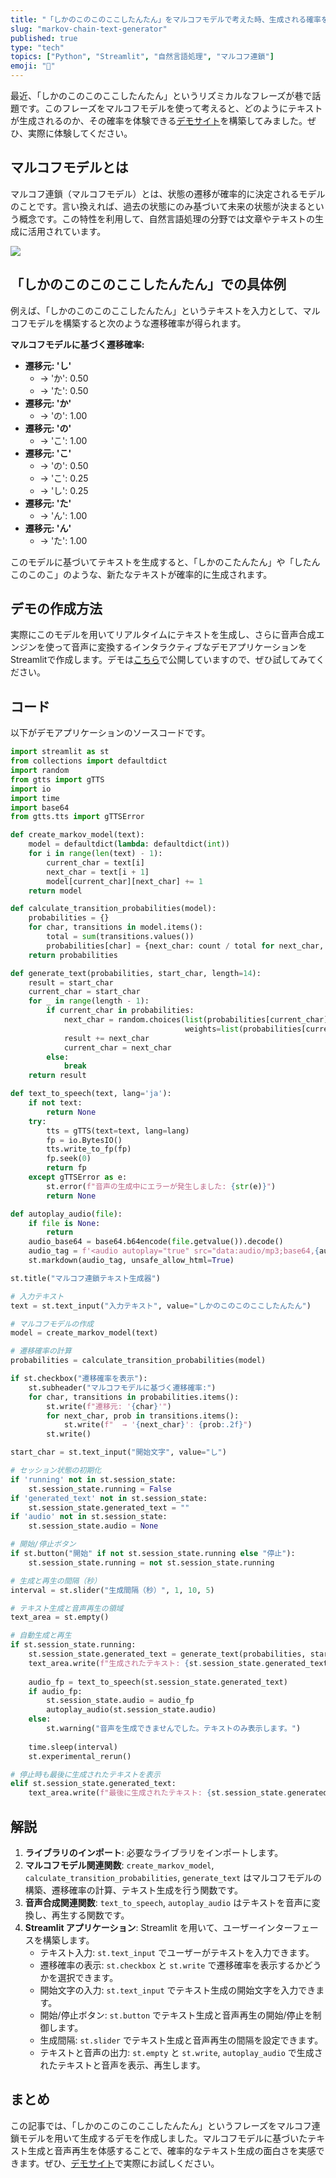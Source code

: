 ```yaml
---
title: "「しかのこのこのここしたんたん」をマルコフモデルで考えた時、生成される確率を実感できるデモを構築した"
slug: "markov-chain-text-generator"
published: true
type: "tech"
topics: ["Python", "Streamlit", "自然言語処理", "マルコフ連鎖"]
emoji: "🦌"
---
```



最近、「しかのこのこのここしたんたん」というリズミカルなフレーズが巷で話題です。このフレーズをマルコフモデルを使って考えると、どのようにテキストが生成されるのか、その確率を体験できる[デモサイト](https://shikanoko.streamlit.app)を構築してみました。ぜひ、実際に体験してください。

## マルコフモデルとは

マルコフ連鎖（マルコフモデル）とは、状態の遷移が確率的に決定されるモデルのことです。言い換えれば、過去の状態にのみ基づいて未来の状態が決まるという概念です。この特性を利用して、自然言語処理の分野では文章やテキストの生成に活用されています。

![](/images/shikanoko_app.png)
## 「しかのこのこのここしたんたん」での具体例

例えば、「しかのこのこのここしたんたん」というテキストを入力として、マルコフモデルを構築すると次のような遷移確率が得られます。

**マルコフモデルに基づく遷移確率:**

* **遷移元: 'し'**
    * → 'か': 0.50
    * → 'た': 0.50
* **遷移元: 'か'**
    * → 'の': 1.00
* **遷移元: 'の'**
    * → 'こ': 1.00
* **遷移元: 'こ'**
    * → 'の': 0.50
    * → 'こ': 0.25
    * → 'し': 0.25
* **遷移元: 'た'**
    * → 'ん': 1.00
* **遷移元: 'ん'**
    * → 'た': 1.00

このモデルに基づいてテキストを生成すると、「しかのこたんたん」や「したんこのこのこ」のような、新たなテキストが確率的に生成されます。

## デモの作成方法

実際にこのモデルを用いてリアルタイムにテキストを生成し、さらに音声合成エンジンを使って音声に変換するインタラクティブなデモアプリケーションをStreamlitで作成します。デモは[こちら](https://shikanoko.streamlit.app)で公開していますので、ぜひ試してみてください。

## コード

以下がデモアプリケーションのソースコードです。

```python
import streamlit as st
from collections import defaultdict
import random
from gtts import gTTS
import io
import time
import base64
from gtts.tts import gTTSError

def create_markov_model(text):
    model = defaultdict(lambda: defaultdict(int))
    for i in range(len(text) - 1):
        current_char = text[i]
        next_char = text[i + 1]
        model[current_char][next_char] += 1
    return model

def calculate_transition_probabilities(model):
    probabilities = {}
    for char, transitions in model.items():
        total = sum(transitions.values())
        probabilities[char] = {next_char: count / total for next_char, count in transitions.items()}
    return probabilities

def generate_text(probabilities, start_char, length=14):
    result = start_char
    current_char = start_char
    for _ in range(length - 1):
        if current_char in probabilities:
            next_char = random.choices(list(probabilities[current_char].keys()),
                                       weights=list(probabilities[current_char].values()))[0]
            result += next_char
            current_char = next_char
        else:
            break
    return result

def text_to_speech(text, lang='ja'):
    if not text:
        return None
    try:
        tts = gTTS(text=text, lang=lang)
        fp = io.BytesIO()
        tts.write_to_fp(fp)
        fp.seek(0)
        return fp
    except gTTSError as e:
        st.error(f"音声の生成中にエラーが発生しました: {str(e)}")
        return None

def autoplay_audio(file):
    if file is None:
        return
    audio_base64 = base64.b64encode(file.getvalue()).decode()
    audio_tag = f'<audio autoplay="true" src="data:audio/mp3;base64,{audio_base64}">'
    st.markdown(audio_tag, unsafe_allow_html=True)

st.title("マルコフ連鎖テキスト生成器")

# 入力テキスト
text = st.text_input("入力テキスト", value="しかのこのこのここしたんたん")

# マルコフモデルの作成
model = create_markov_model(text)

# 遷移確率の計算
probabilities = calculate_transition_probabilities(model)

if st.checkbox("遷移確率を表示"):
    st.subheader("マルコフモデルに基づく遷移確率:")
    for char, transitions in probabilities.items():
        st.write(f"遷移元: '{char}'")
        for next_char, prob in transitions.items():
            st.write(f"  → '{next_char}': {prob:.2f}")
        st.write()

start_char = st.text_input("開始文字", value="し")

# セッション状態の初期化
if 'running' not in st.session_state:
    st.session_state.running = False
if 'generated_text' not in st.session_state:
    st.session_state.generated_text = ""
if 'audio' not in st.session_state:
    st.session_state.audio = None

# 開始/停止ボタン
if st.button("開始" if not st.session_state.running else "停止"):
    st.session_state.running = not st.session_state.running

# 生成と再生の間隔（秒）
interval = st.slider("生成間隔（秒）", 1, 10, 5)

# テキスト生成と音声再生の領域
text_area = st.empty()

# 自動生成と再生
if st.session_state.running:
    st.session_state.generated_text = generate_text(probabilities, start_char)
    text_area.write(f"生成されたテキスト: {st.session_state.generated_text}")
    
    audio_fp = text_to_speech(st.session_state.generated_text)
    if audio_fp:
        st.session_state.audio = audio_fp
        autoplay_audio(st.session_state.audio)
    else:
        st.warning("音声を生成できませんでした。テキストのみ表示します。")
    
    time.sleep(interval)
    st.experimental_rerun()

# 停止時も最後に生成されたテキストを表示
elif st.session_state.generated_text:
    text_area.write(f"最後に生成されたテキスト: {st.session_state.generated_text}")
```

## 解説

1. **ライブラリのインポート**: 必要なライブラリをインポートします。
2. **マルコフモデル関連関数**: `create_markov_model`, `calculate_transition_probabilities`, `generate_text` はマルコフモデルの構築、遷移確率の計算、テキスト生成を行う関数です。
3. **音声合成関連関数**: `text_to_speech`, `autoplay_audio` はテキストを音声に変換し、再生する関数です。
4. **Streamlit アプリケーション**: Streamlit を用いて、ユーザーインターフェースを構築します。
    * テキスト入力: `st.text_input` でユーザーがテキストを入力できます。
    * 遷移確率の表示: `st.checkbox` と `st.write` で遷移確率を表示するかどうかを選択できます。
    * 開始文字の入力: `st.text_input` でテキスト生成の開始文字を入力できます。
    * 開始/停止ボタン: `st.button` でテキスト生成と音声再生の開始/停止を制御します。
    * 生成間隔: `st.slider` でテキスト生成と音声再生の間隔を設定できます。
    * テキストと音声の出力: `st.empty` と `st.write`, `autoplay_audio` で生成されたテキストと音声を表示、再生します。

## まとめ

この記事では、「しかのこのこのここしたんたん」というフレーズをマルコフ連鎖モデルを用いて生成するデモを作成しました。マルコフモデルに基づいたテキスト生成と音声再生を体感することで、確率的なテキスト生成の面白さを実感できます。ぜひ、[デモサイト](https://shikanoko.streamlit.app)で実際にお試しください。